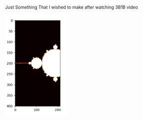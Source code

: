 Just Something That I wished to make after watching 3B1B video

<img src="./readme_assets/Figure_1.jpg" alt = "draft 1" width="200px">